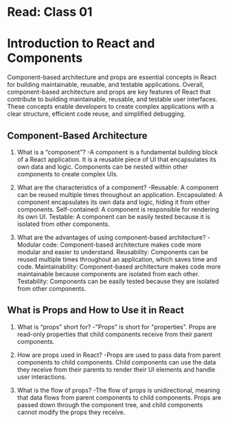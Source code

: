 # Read: Class 01
# Introduction to React and Components


Component-based architecture and props are essential concepts in React for building maintainable, reusable, and testable applications.
Overall, component-based architecture and props are key features of React that contribute to building maintainable, reusable, and testable user interfaces. These concepts enable developers to create complex applications with a clear structure, efficient code reuse, and simplified debugging.


## Component-Based Architecture

1. What is a “component”?
-A component is a fundamental building block of a React application. It is a reusable piece of UI that encapsulates its own data and logic. Components can be nested within other components to create complex UIs.

2. What are the characteristics of a component?
-Reusable: A component can be reused multiple times throughout an application.
Encapsulated: A component encapsulates its own data and logic, hiding it from other components.
Self-contained: A component is responsible for rendering its own UI.
Testable: A component can be easily tested because it is isolated from other components.


3. What are the advantages of using component-based architecture?
-Modular code: Component-based architecture makes code more modular and easier to understand.
Reusability: Components can be reused multiple times throughout an application, which saves time and code.
Maintainability: Component-based architecture makes code more maintainable because components are isolated from each other.
Testability: Components can be easily tested because they are isolated from other components.

## What is Props and How to Use it in React


1. What is “props” short for?
-"Props" is short for "properties". Props are read-only properties that child components receive from their parent components.

2. How are props used in React?
-Props are used to pass data from parent components to child components. Child components can use the data they receive from their parents to render their UI elements and handle user interactions.

3. What is the flow of props?
-The flow of props is unidirectional, meaning that data flows from parent components to child components. Props are passed down through the component tree, and child components cannot modify the props they receive.